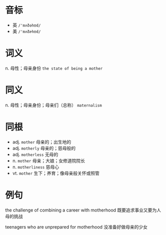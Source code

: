# 音标

- 英 `/'mʌðəhʊd/`
- 美 `/'mʌðɚhʊd/`

# 词义

n. 母性；母亲身份
`the state of being a mother`

# 同义

n. 母性；母亲身份；母亲们（总称）
`maternalism`

# 同根

- adj. `mother` 母亲的；出生地的
- adj. `motherly` 母亲的；慈母般的
- adj. `motherless` 无母的
- n. `mother` 母亲；大娘；女修道院院长
- n. `motherliness` 慈母心
- vt. `mother` 生下；养育；像母亲般关怀或照管

# 例句

the challenge of combining a career with motherhood
既要追求事业又要为人母的挑战

teenagers who are unprepared for motherhood
没准备好做母亲的少女


